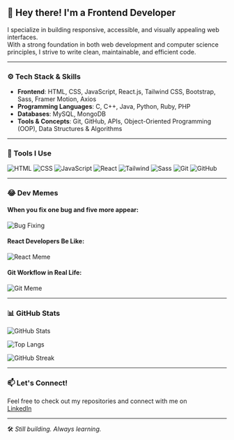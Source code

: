 ## 👋 Hey there! I'm a Frontend Developer

I specialize in building responsive, accessible, and visually appealing web interfaces.  
With a strong foundation in both web development and computer science principles, I strive to write clean, maintainable, and efficient code.

---

### ⚙️ Tech Stack & Skills

- **Frontend**: HTML, CSS, JavaScript, React.js, Tailwind CSS, Bootstrap, Sass, Framer Motion, Axios  
- **Programming Languages**: C, C++, Java, Python, Ruby, PHP  
- **Databases**: MySQL, MongoDB  
- **Tools & Concepts**: Git, GitHub, APIs, Object-Oriented Programming (OOP), Data Structures & Algorithms  

---

### 🧰 Tools I Use

![HTML](https://img.shields.io/badge/HTML5-e34c26?style=for-the-badge&logo=html5&logoColor=white)
![CSS](https://img.shields.io/badge/CSS3-264de4?style=for-the-badge&logo=css3&logoColor=white)
![JavaScript](https://img.shields.io/badge/JavaScript-f7df1e?style=for-the-badge&logo=javascript&logoColor=black)
![React](https://img.shields.io/badge/React-20232a?style=for-the-badge&logo=react&logoColor=61dafb)
![Tailwind](https://img.shields.io/badge/TailwindCSS-06b6d4?style=for-the-badge&logo=tailwind-css&logoColor=white)
![Sass](https://img.shields.io/badge/Sass-cc6699?style=for-the-badge&logo=sass&logoColor=white)
![Git](https://img.shields.io/badge/Git-F05032?style=for-the-badge&logo=git&logoColor=white)
![GitHub](https://img.shields.io/badge/GitHub-181717?style=for-the-badge&logo=github&logoColor=white)

---

### 😂 Dev Memes

#### When you fix one bug and five more appear:
![Bug Fixing](https://preview.redd.it/0zdx1c2cnfq81.jpg?width=640&crop=smart&auto=webp&s=02b03a13eea8ff3c248a5c73d52945c96e8d5e84)

#### React Developers Be Like:
![React Meme](https://preview.redd.it/why-do-react-developers-prefer-react-v0-svjxw7m23pea1.jpg?width=640&crop=smart&auto=webp&s=f6ef0f72c1dbe649173b06c72c8d305fb71e57ea)

#### Git Workflow in Real Life:
![Git Meme](https://miro.medium.com/v2/resize:fit:720/format:webp/1*FYkUQnIqv-ZzZbrHZsO3Wg.jpeg)

---

### 📊 GitHub Stats

![GitHub Stats](https://github-readme-stats.vercel.app/api?username=shimaafathi123&show_icons=true&theme=radical)

![Top Langs](https://github-readme-stats.vercel.app/api/top-langs/?username=shimaafathi123&layout=compact&theme=radical)

![GitHub Streak](https://github-readme-streak-stats.herokuapp.com?user=shimaafathi123&theme=radical&date_format=M%20j%5B%2C%20Y%5D)

---

### 📫 Let's Connect!

Feel free to check out my repositories and connect with me on  
[LinkedIn](https://www.linkedin.com/in/shimaafathielsayed/)

---

🛠️ *Still building. Always learning.*
